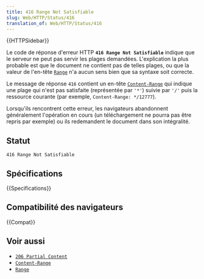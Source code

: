 ```yaml
---
title: 416 Range Not Satisfiable
slug: Web/HTTP/Status/416
translation_of: Web/HTTP/Status/416
---
```


{{HTTPSidebar}}

Le code de réponse d'erreur HTTP **`416 Range Not Satisfiable`** indique que le serveur ne peut pas servir les plages demandées. L'explication la plus probable est que le document ne contient pas de telles plages, ou que la valeur de l'en-tête [`Range`](/fr/docs/Web/HTTP/Headers/Range) n'a aucun sens bien que sa syntaxe soit correcte.

Le message de réponse `416` contient un en-tête [`Content-Range`](/fr/docs/Web/HTTP/Headers/Content-Range) qui indique une plage qui n'est pas satisfaite (représentée par `'*'`) suivie par `'/'` puis la ressource courante (par exemple, `Content-Range: */12777`).

Lorsqu'ils rencontrent cette erreur, les navigateurs abandonnent généralement l'opération en cours (un téléchargement ne pourra pas être repris par exemple) ou ils redemandent le document dans son intégralité.

## Statut

```
416 Range Not Satisfiable
```

## Spécifications

{{Specifications}}

## Compatibilité des navigateurs

{{Compat}}

## Voir aussi

- [`206 Partial Content`](/fr/docs/Web/HTTP/Status/206)
- [`Content-Range`](/fr/docs/Web/HTTP/Headers/Content-Range)
- [`Range`](/fr/docs/Web/HTTP/Headers/Range)
